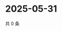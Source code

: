 # 2025-05-31

共 0 条

<!-- BEGIN ZHIHUVIDEO -->
<!-- 最后更新时间 Sat May 31 2025 13:11:00 GMT+0800 (China Standard Time) -->

<!-- END ZHIHUVIDEO -->
